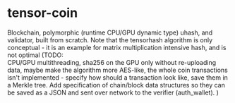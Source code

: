 # tensor-coin
Blockchain, polymorphic (runtime CPU/GPU dynamic type) uhash, and validator, 
built from scratch.
Note that the tensorhash algorithm is only conceptual - it is an example for 
matrix multiplication intensive hash, and is not optimal
(TODO:  
CPU/GPU multithreading, sha256 on the GPU only without re-uploading data,
maybe make the algorithm more AES-like, the whole coin transactions isn't 
implemented - specify how should a transaction look like, save them in a 
Merkle tree.
Add specification of chain/block data structures so they can be saved as a JSON
and sent over network to the verifier (auth_wallet).
)

